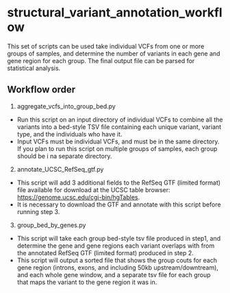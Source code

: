 # structural_variant_annotation_workflow
This set of scripts can be used take individual VCFs from one or more groups of samples, and determine the number of variants in each gene and gene region for each group. The final output file can be parsed for statistical analysis.

## Workflow order
1. aggregate_vcfs_into_group_bed.py
  * Run this script on an input directory of individual VCFs to combine all the variants into a bed-style TSV file containing each unique variant, variant type, and the individuals who have it.
  * Input VCFs must be individual VCFs, and must be in the same directory. If you plan to run this script on multiple groups of samples, each group should be i na separate directory.

2. annotate_UCSC_RefSeq_gtf.py
  * This script will add 3 additional fields to the RefSeq GTF (limited format) file available for download at the UCSC table browser: https://genome.ucsc.edu/cgi-bin/hgTables.
  * It is necessary to download the GTF and annotate with this script before running step 3.
  
3. group_bed_by_genes.py
  * This script will take each group bed-style tsv file produced in step1, and determine the gene and gene regions each variant overlaps with from the annotated RefSeq GTF (limited format) produced in step 2.
  * This script will output a sorted file that shows the group couts for each gene region (introns, exons, and including 50kb upstream/downtream), and each whole gene window, and a separate tsv file for each group that maps the variant to the gene region it was in.
